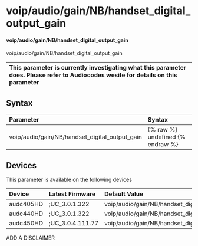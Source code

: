 ﻿---
description: voip/audio/gain/NB/handset_digital_output_gain
search: false
---

# voip/audio/gain/NB/handset_digital_output_gain

#### voip/audio/gain/NB/handset_digital_output_gain

voip/audio/gain/NB/handset_digital_output_gain


| This parameter is currently investigating what this parameter does. Please refer to Audiocodes wesite for details on this parameter | 
| :--- |

## Syntax
| Parameter | Syntax |
| :--- | :--- |
|voip/audio/gain/NB/handset_digital_output_gain | {% raw %} undefined {% endraw %}|

## Devices
This parameter is available on the following devices

| Device | Latest Firmware | Default Value |
|:---|:---|:---|
| audc405HD | ;UC_3.0.1.322 | voip/audio/gain/NB/handset_digital_output_gain=-2 
| audc440HD | ;UC_3.0.1.322 | voip/audio/gain/NB/handset_digital_output_gain=-6 
| audc450HD | ;UC_3.0.4.111.77 | voip/audio/gain/NB/handset_digital_output_gain=-6 

ADD A DISCLAIMER

